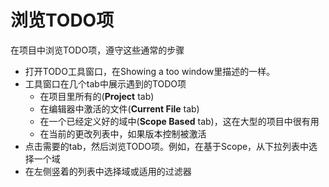 # 浏览TODO项

在项目中浏览TODO项，遵守这些通常的步骤

* 打开TODO工具窗口，在Showing a too window里描述的一样。
* 工具窗口在几个tab中展示遇到的TODO项
  * 在项目里所有的\(**Project** tab\)
  * 在编辑器中激活的文件\(**Current File** tab\)
  * 在一个已经定义好的域中\(**Scope Based** tab\)，这在大型的项目中很有用
  * 在当前的更改列表中，如果版本控制被激活
* 点击需要的tab，然后浏览TODO项。例如，在基于Scope，从下拉列表中选择一个域
* 在左侧竖着的列表中选择域或适用的过滤器



